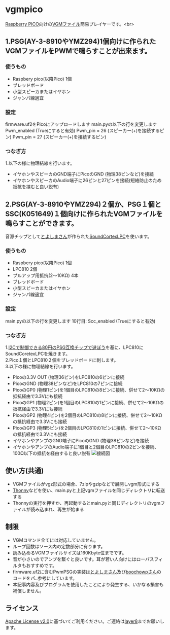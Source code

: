 # vgmpico
[Raspberry PICO](https://www.switch-science.com/catalog/6900/)向けの[VGMファイル](https://www.jpedia.wiki/blog/en/VGM_(file_format))簡易プレイヤーです。<br>
## 1.PSG(AY-3-8910やYMZ294)1個向けに作られたVGMファイルをPWMで鳴らすことが出来ます。<br>
### 使うもの
 - Raspbery pico(以降Pico) 1個
 - ブレッドボード
 - 小型スピーカまたはイヤホン
 - ジャンパ線適宜
### 設定
firmware.uf2をPicoにアップロードします
main.pyの以下の行を変更します
Pwm_enabled (Trueにすると有効)
Pwm_pin = 26 (スピーカー(+)を接続するピン)
Pwm_pin = 27 (スピーカー(+)を接続するピン)
### つなぎ方
1.以下の様に物理結線を行います。<br> 
 - イヤホンやスピーカのGND端子にPicoのGND (物理38ピンなど)を接続
 - イヤホンやスピーカのAudio端子に26ピンと27ピンを接続(短絡防止のため抵抗を挟むと良い説有)

## 2.PSG(AY-3-8910やYMZ294)２個か、PSG１個とSSC(K051649)１個向けに作られたVGMファイルを鳴らすことができます。<br>
音源チップとして[とよしまさん](https://twitter.com/toyoshim)が作られた[SoundCortexLPC](https://github.com/toyoshim/SoundCortexLPC)を使います。<br>
### 使うもの
 - Raspbery pico(以降Pico) 1個
 - LPC810 2個
 - プルアップ用抵抗(2～10KΩ) 4本
 - ブレッドボード
 - 小型スピーカまたはイヤホン
 - ジャンパ線適宜
### 設定
main.pyの以下の行を変更します
10行目: Scc_enabled (Trueにすると有効)
### つなぎ方
1.[I2Cで制御できる80円のPSG互換チップで遊ぼう](https://qiita.com/toyoshim/items/22a173d267f3c90fe36f)を基に、LPC810にSoundCoretexLPCを焼きます。<br>
2.Pico１個とLPC810２個をブレッドボードに刺します。<br>
3.以下の様に物理結線を行います。<br> 
 - Picoの3.3V OUT (物理36ピン)をLPC810の6ピンに接続
 - PicoのGND (物理38ピンなど)をLPC810の7ピンに接続
 - PicoのGP0 (物理1ピン)を1個目のLPC810の8ピンに接続、併せて2～10KΩの抵抗経由で3.3Vにも接続
 - PicoのGP1 (物理2ピン)を1個目のLPC810の1ピンに接続、併せて2～10KΩの抵抗経由で3.3Vにも接続
 - PicoのGP2 (物理4ピン)を2個目のLPC810の8ピンに接続、併せて2～10KΩの抵抗経由で3.3Vにも接続
 - PicoのGP3 (物理5ピン)を2個目のLPC810の1ピンに接続、併せて2～10KΩの抵抗経由で3.3Vにも接続
 - イヤホンやアンプのGND端子にPicoのGND (物理38ピンなど)を接続
 - イヤホンやアンプのAudio端子に1個目と2個目のLPC810の2ピンを接続、100Ω以下の抵抗を経由すると良い説有
![接続図](https://user-images.githubusercontent.com/111331376/186407765-80e2dc41-8b9d-4329-b2ba-1962ad221c98.png)


## 使い方(共通)
 - VGMファイルがvgz形式の場合、7zipやgzipなどで展開しvgm形式にする
 - [Thonny](https://thonny.org/)などを使い、main.pyと上記vgmファイルを同じディレクトリに転送する
 - Thonnyの実行を押すか、再起動するとmain.pyと同じディレクトリのvgmファイルが読み込まれ、再生が始まる

## 制限
 - VGMコマンド全てには対応していません。
 - ループ回数はソース内の定数部分に有ります。
 - 読み込めるVGMファイルサイズは160Kbyte位までです。
 - 音が小さいのでアンプを繋ぐと良いです。耳が若い人向けにはローパスフィルタもおすすめです。
 - firmware.uf2に含むPwmPSGの実装は[とよしまさん](https://twitter.com/toyoshim)及び[boochowpさん](https://twitter.com/boochowp)のコードをパ..参考にしています。
 - 本記事内容及びプログラムを使用したことにより発生する、いかなる損害も補償しません。

## ライセンス
 [Apache License v2.0](http://www.apache.org/licenses/LICENSE-2.0)に基づいてご利用ください。ご連絡は[layer8](https://twitter.com/layer812)までお願いします。
